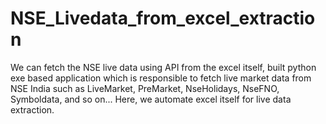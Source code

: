 # NSE_Livedata_from_excel_extraction
We can fetch the NSE live data using API from the excel itself, built python exe based application which is responsible to fetch live market data from NSE India such as LiveMarket, PreMarket, NseHolidays, NseFNO, Symboldata, and so on... Here, we automate excel itself for live data extraction.
